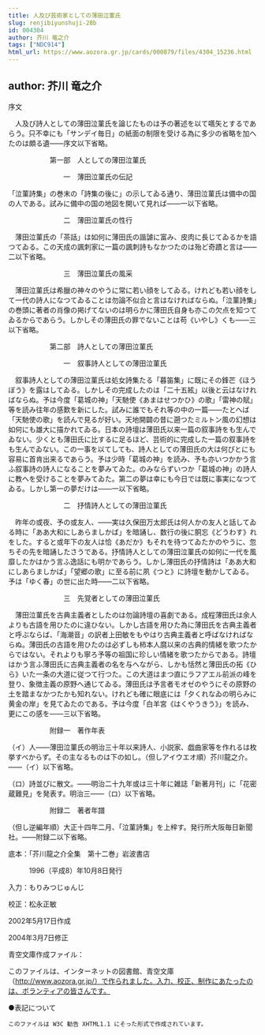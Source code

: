 ```yaml
---
title: 人及び芸術家としての薄田泣菫氏
slug: renjibiyunshuji-28b
id: 004304
author: 芥川 竜之介
tags: ["NDC914"]
html_url: https://www.aozora.gr.jp/cards/000879/files/4304_15236.html
---
```


## author: 芥川 竜之介

序文



　人及び詩人としての薄田泣菫氏を論じたものは予の著述を以て嚆矢とするであらう。只不幸にも「サンデイ毎日」の紙面の制限を受ける為に多少の省略を加へたのは頗る遺――序文以下省略。



　　　　　　第一部　人としての薄田泣菫氏



　　　　　　　　一　薄田泣菫氏の伝記



「泣菫詩集」の巻末の「詩集の後に」の示してゐる通り、薄田泣菫氏は備中の国の人である。試みに備中の国の地図を開いて見れば――一以下省略。



　　　　　　　　二　薄田泣菫氏の性行



　薄田泣菫氏の「茶話」は如何に薄田氏の諧謔に富み、皮肉に長じてゐるかを語つてゐる。この天成の諷刺家に一篇の諷刺詩もなかつたのは殆ど奇蹟と言は――二以下省略。



　　　　　　　　三　薄田泣菫氏の風采



　薄田泣菫氏は希臘の神々のやうに常に若い顔をしてゐる。けれども若い顔をして一代の詩人になつてゐることは勿論不似合と言はなければならぬ。「泣菫詩集」の巻頭に著者の肖像の掲げてないのは明らかに薄田氏自身も亦この欠点を知つてゐるからであらう。しかしその薄田氏の罪でないことは苟《いやし》くも――三以下省略。



　　　　　　第二部　詩人としての薄田泣菫氏



　　　　　　　　一　叙事詩人としての薄田泣菫氏



　叙事詩人としての薄田泣菫氏は処女詩集たる「暮笛集」に既にその鋒芒《ほうぼう》を露はしてゐる。しかしその完成したのは「二十五絃」以後と云はなければならぬ。予は今度「葛城の神」「天馳使《あまはせつかひ》の歌」「雷神の賦」等を読み往年の感歎を新にした。試みに誰でもそれ等の中の一篇――たとへば「天馳使の歌」を読んで見るが好い。天地開闢の昔に遡つたミルトン風の幻想は如何にも雄大に描かれてゐる。日本の詩壇は薄田氏以来一篇の叙事詩をも生んでゐない。少くとも薄田氏に比するに足るほど、芸術的に完成した一篇の叙事詩をも生んでゐない。この一事を以てしても、詩人としての薄田氏の大は何ぴとにも容易に首肯出来るであらう。予は少時「葛城の神」を読み、予も亦いつかかう言ふ叙事詩の詩人になることを夢みてゐた。のみならずいつか「葛城の神」の詩人に教へを受けることを夢みてゐた。第二の夢は幸にも今日では既に事実になつてゐる。しかし第一の夢だけは――一以下省略。



　　　　　　　　二　抒情詩人としての薄田泣菫氏



　昨年の或夜、予の或友人、――実は久保田万太郎氏は何人かの友人と話してゐる時に「ああ大和にしあらましかば」を暗誦し、数行の後に胴忘《どうわす》れをした。すると或年下の友人は恰《あだか》もそれを待つてゐたかのやうに、忽ちその先を暗誦したさうである。抒情詩人としての薄田泣菫氏の如何に一代を風靡したかはかう言ふ逸話にも明かであらう。しかし薄田氏の抒情詩は「ああ大和にしあらましかば」「望郷の歌」に至る前に夙《つと》に詩壇を動かしてゐる。予は「ゆく春」の世に出た時――二以下省略。



　　　　　　　　三　先覚者としての薄田泣菫氏



　薄田泣菫氏を古典主義者としたのは勿論詩壇の喜劇である。成程薄田氏は余人よりも古語を用ひたのに違ひない。しかし古語を用ひた為に薄田氏を古典主義者と呼ぶならば、「海潮音」の訳者上田敏をもやはり古典主義者と呼ばなければならぬ。薄田氏の古語を用ひたのは必ずしも柿本人麿以来の古典的情緒を歌つたからではない。それよりも寧ろ予等の祖国に珍しい情緒を歌つたからである。詩壇はかう言ふ薄田氏に古典主義者の名を与へながら、しかも恬然と薄田氏の拓《ひら》いた一条の大道に従つて行つた。この大道はまつ直にラフアエル前派の峰を登り、象徴主義の原野へ通じてゐる。薄田氏は予言者モオゼのやうにその原野の土を踏まなかつたかも知れない。けれども確に眼底には「夕くれなゐの明らみに黄金の岸」を見てゐたのである。予は今度「白羊宮《はくやうきう》」を読み、更にこの感を――三以下省略。



　　　　　　附録一　著作年表



（イ）人――薄田泣菫氏の明治三十年以来詩人、小説家、戯曲家等を作れるは枚挙すべからず。その主なるものは下の如し。（但しアイウエオ順）芥川龍之介。――（イ）以下省略。

（ロ）詩並びに散文。――明治二十九年或は三十年に雑誌「新著月刊」に「花密蔵難見」を発表す。明治三――（ロ）以下省略。



　　　　　　附録二　著者年譜



（但し逆編年順）大正十四年二月、「泣菫詩集」を上梓す。発行所大阪毎日新聞社。――附録二以下省略。













底本：「芥川龍之介全集　第十二巻」岩波書店


　　　1996（平成8）年10月8日発行

入力：もりみつじゅんじ

校正：松永正敏

2002年5月17日作成

2004年3月7日修正

青空文庫作成ファイル：

このファイルは、インターネットの図書館、青空文庫（http://www.aozora.gr.jp/）で作られました。入力、校正、制作にあたったのは、ボランティアの皆さんです。











●表記について


	このファイルは W3C 勧告 XHTML1.1 にそった形式で作成されています。